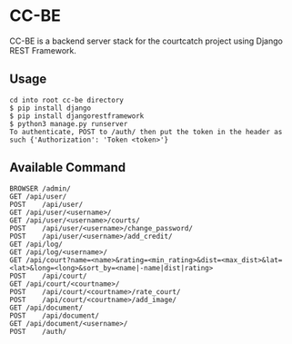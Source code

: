 # CC-BE

CC-BE is a backend server stack for the courtcatch project using Django REST Framework.


## Usage

	cd into root cc-be directory
	$ pip install django
	$ pip install djangorestframework
	$ python3 manage.py runserver
	To authenticate, POST to /auth/ then put the token in the header as such {'Authorization': 'Token <token>'}

## Available Command

	BROWSER	/admin/
	GET	/api/user/
	POST	/api/user/
	GET	/api/user/<username>/
	GET	/api/user/<username>/courts/
	POST	/api/user/<username>/change_password/
	POST	/api/user/<username>/add_credit/
	GET	/api/log/
	GET	/api/log/<username>/
	GET	/api/court?name=<name>&rating=<min_rating>&dist=<max_dist>&lat=<lat>&long=<long>&sort_by=<name|-name|dist|rating>
	POST	/api/court/
	GET	/api/court/<courtname>/
	POST	/api/court/<courtname>/rate_court/
	POST	/api/court/<courtname>/add_image/
	GET	/api/document/
	POST	/api/document/
	GET	/api/document/<username>/
	POST	/auth/

